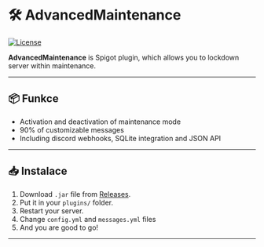 # 🛠️ AdvancedMaintenance

[![License](https://img.shields.io/github/license/codedbymattheo/AdvancedMaintenance)](LICENSE)

**AdvancedMaintenance** is Spigot plugin, which allows you to lockdown server within maintenance.

---

## 📦 Funkce

- Activation and deactivation of maintenance mode
- 90% of customizable messages
- Including discord webhooks, SQLite integration and JSON API

---

## 📥 Instalace

1. Download `.jar` file from [Releases](https://github.com/codedbymattheo/AdvancedMaintenance/releases).
2. Put it in your `plugins/` folder.
3. Restart your server.
4. Change `config.yml` and `messages.yml` files
5. And you are good to go!

---
